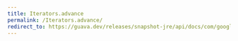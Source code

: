 ```yaml
---
title: Iterators.advance
permalink: /Iterators.advance/
redirect_to: https://guava.dev/releases/snapshot-jre/api/docs/com/google/common/collect/Iterators.html#advance-java.util.Iterator-int-
---
```

